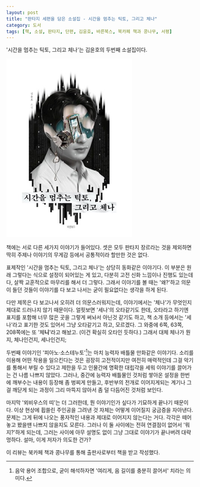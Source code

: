 ```yaml
---
layout: post
title: "판타지 세편을 담은 소설집 - 시간을 멈추는 틱토, 그리고 체나"
category: 도서
tags: [책, 소설, 판타지, 단편, 김윤호, 바른북스, 북카페 책과 콩나무, 서평]
---
```


'시간을 멈추는 틱토, 그리고 체나'는
김윤호의 두번째 소설집이다.

![표지](/images/book/tictoe-who-stops-time-and-chena-book-h480.jpg)

책에는 서로 다른 세가지 이야기가 들어있다.
셋은 모두 판타지 장르라는 것을 제외하면 딱히 주제나 이야기의 무게감 등에서 공통적이라 할만한 것은 없다.

표제작인 '시간을 멈추는 틱토, 그리고 체나'는 상당히 동화같은 이야기다.
이 부분은 원래 그렇다는 식으로 설정이 되어있는 게 있고,
다분히 고전 신화 느낌이나 진행도 있는데다,
살짝 교훈적으로 마무리를 해서 더 그렇다.
그래서 이야기를 볼 때는 '왜?'하고 의문이 들던 것들이
이야기를 다 보고 나서는 굳이 필요없다는 생각을 하게 된다.

다만 제목은 다 보고나서 오히려 더 의문스러워지는데,
이야기에서는 '체나'가 무엇인지 제대로 드러나지 않기 때문이다.
얼핏보면 '세나'의 오타같기도 한데,
오타라고 하기엔 표지를 포함해 너무 많은 곳을 그렇게 써놔서 아닌것 같기도 하고,
책 소개 등에서는 '세나'라고 표기한 것도 있어서 그냥 오타같기고 하고, 모르겠다.
그 와중에 6쪽, 63쪽, 208쪽에는 또 '체**니**'라고 해놨고. (이건 확실히 오타인 듯하다.)
그래서 대체 체나가 뭔지, 체나인건지, 세나인건지;

두번째 이야기인 '피아노·소스테누토'[^1]는
마치 능력자 배틀물 만화같은 이야기다.
소리를 이용해 어떤 작용을 일으킨다는 것은 굉장히 고전적이지만 여전히 매력적인데
그걸 악기를 통해서 부릴 수 있다고 제한을 두고
인물간에 명확한 대립각을 세워 이야기를 끌어가는 건 나름 나쁘지 않았다.
그러나, 중간에 능력자 배틀물인 것처럼 쌓아온 설정을 한번에 깨부수는 내용이 등장해 좀 벙찌게 만들고,
후반부의 전개로 이어지게되는 계기나 그걸 깨닫게 되는 과정이 그리 마뜩지 않아서
좀 덜 다듬어진 것처럼 보인다.

[^1]: 음악 용어 조합으로, 굳이 해석하자면 '여리게, 음 길이를 충분히 끌어서' 치라는 의미다.

마지막 '뫼비우스의 띠'는 더 그러한데,
뭔 이야기인가 싶다가 기묘하게 끝나기 때문이다.
이상 현상에 휩쓸린 주인공을 그려낸 것 자체는 어떻게 이어질지 궁금증을 자아낸다.
문제는 그게 뒤에 나오는 풍자적인 내용과 제대로 이어지지 않는다는 거다.
각각은 떼어놓고 봤을땐 나쁘지 않을지도 모른다.
그러나 이 둘 사이에는 전혀 연결점이 없어서 '뭐지?'하게 되는데,
그러는 사이에 아무 설명도 없이 그냥 그대로 이야기가 끝나버려 대략 멍하다.
설마, 이게 저자가 의도한 건가?



<div class="im im-info">
이 리뷰는 북카페 책과 콩나무를 통해 출판사로부터 책을 받고 작성했다.
</div>
